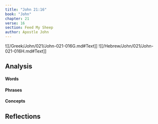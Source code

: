 ```yaml
---
title: "John 21:16"
book: "John"
chapter: 21
verse: 16
section: Feed My Sheep
author: Apostle John
---
```

![[/Greek/John/021/John-021-016G.md#Text]]
![[/Hebrew/John/021/John-021-016H.md#Text]]

## Analysis

#### Words

#### Phrases

#### Concepts

## Reflections
